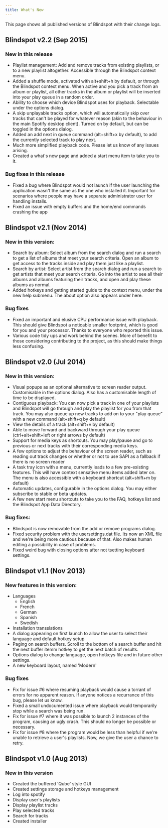 ```yaml
---
title: What's New
---
```


This page shows all published versions of Blindspot with their change logs.

## Blindspot v2.2 (Sep 2015)

### New in this release
* Playlist management: Add and remove tracks from existing playlists, or to a new playlist altogether. Accessible through the Blindspot context menu.
* Added a shuffle mode, activated with alt+shift+h by default, or through the Blindspot context menu. When active and you pick a track from an album or playlist, all other tracks in the album or playlist will be inserted into your play queue in a random order. 
* Ability to choose which device Blindspot uses for playback. Selectable under the options dialog.
* A skip unplayable tracks option, which will automatically skip over tracks that can't be played for whatever reason (akin to the behaviour in the main Spotify desktop client). Turned on by default, but can be toggled in the options dialog. 
* Added an add next in queue command (alt+shift+x by default), to add the currently selected track to play next.
* Much more simplified playback code. Please let us know of any issues arising.
* Created a what's new page and added a start menu item to take you to it.

### Bug fixes in this release
* Fixed a bug where Blindspot would not launch if the user launching the application wasn't the same as the one who installed it. Important for scenarios where people may have a separate administrator user for handling installs.
* Fixed an issue with empty buffers and the home/end commands crashing the app

## Blindspot v2.1 (Nov 2014)

### New in this version:
* Search by album: Select album from the search dialog and run a search to get a list of albums that meet your search criteria. Open an album to get access to the tracks inside and play them just like a playlist.
* Search by artist: Select artist from the search dialog and run a search to get artists that meet your search criteria. Go into the artist to see all their albums and albums featuring their tracks, and open and play these albums as normal.
* Added hotkeys and getting started guide to the context menu, under the new help submenu. The about option also appears under here.

### Bug fixes
* Fixed an important and elusive CPU performance issue with playback. This should give Blindspot a noticable smaller footprint, which is good for you and your processor. Thanks to everyone who reported this issue. 
* Various code tidy ups and work behind the scenes. More of benefit to those considering contributing to the project, as this should make things less confusing.

## Blindspot v2.0 (Jul 2014)

### New in this version:
* Visual popups as an optional alternative to screen reader output. Customisable in the options dialog. Also has a customisable length of time to be displayed.
* Contiguous playback: You can now pick a track in one of your playlists and Blindspot will go through and play the playlist for you from that track. You may also queue up new tracks to add on to your "play queue" with a new command (alt+shift+q by default)
* View the details of a track (alt+shift+v by default)
* Able to move forward and backward through your play queue (ctrl+alt+shift+left or right arrows by default)
* Support for media keys as shortcuts. You may play/pause and go to previous or next tracks with their corresponding media keys.
* A few options to adjust the behaviour of the screen reader, such as reading out track changes or whether or not to use SAPI as a fallback if there is no screen reader
* A task tray icon with a menu, currently leads to a few pre-existing features. This will have context sensative menu items added later on. The menu is also accessible with a keyboard shortcut (alt+shift+m by default)
* Automatic updates, configurable in the options dialog. You may either subscribe to stable or beta updates.
* A few new start menu shortcuts to take you to the FAQ, hotkeys list and the Blindspot App Data Directory.

### Bug fixes: 
* Blindspot is now removable from the add or remove programs dialog. 
* Fixed security problem with the usersettings.dat file. Its now an XML file and we're being more cautious because of that. Also makes human editing a possibility in case of problems. 
* Fixed weird bug with closing options after not tsetting keyboard settings.

## Blindspot v1.1 (Nov 2013)

### New features in this version:
* Languages 
	* English
	* French
	* German
	* Spanish
	* Swedish
* Installation transslations
* A dialog appearing on first launch to allow the user to select their language and default hotkey setup
* Paging on search buffers. Scroll to the bottom of a search buffer and hit the next buffer itemm hotkey to get the next batch of results. 
* Options dialog to change language, open hotkeys file and in future other settings.
* A new keyboard layout, named 'Modern'

### Bug fixes
* Fix for issue #6 where resuming playback would cause a torrant of errors for no apparent reason. If anyone notices a recurrance of this bug, please let us know.
* Fixed a small undocumented issue where playback would temporarily stop while a search was being run.
* Fix for issue #7 where it was possible to launch 2 instances of the program, causing an ugly crash. This should no longer be possible or necessary.
* Fix for issue #8 where the program would be less than helpful if we're unable to retrieve a user's playlists. Now, we give the user a chance to retry.

## Blindspot v1.0 (Aug 2013)

### New in this version
* Created the buffered 'Qube' style GUI
* Created settings storage and hotkeys management
* Log into spotify
* Display user's playlists
* Display playlist tracks
* Play selected tracks
* Search for tracks
* Created installer